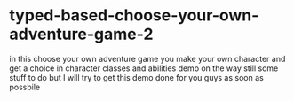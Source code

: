 # typed-based-choose-your-own-adventure-game-2
in this choose your own adventure game you make your own character and get a choice in character classes and abilities
demo on the way still some stuff to do but I will try to get this demo done for you guys as soon as possbile
